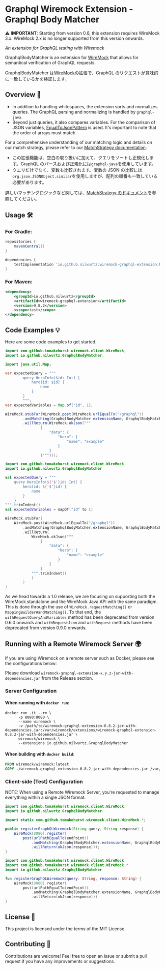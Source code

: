 # Graphql Wiremock Extension - Graphql Body Matcher

⚠️ **IMPORTANT**: Starting from version 0.6, this extension requires WireMock 3.x. WireMock 2.x is no longer supported from this version onwards.

_An extension for GraphQL testing with Wiremock_

GraphqlBodyMatcher is an extension for [WireMock](https://wiremock.org/) that allows for semantical verification of GraphQL requests.

GraphqlBodyMatcher は[WireMock](https://wiremock.org/)の拡張で、GraphQL のリクエストが意味的に一致しているかを検証します。

## Overview 📖

- In addition to handling whitespaces, the extension sorts and normalizes queries. The GraphQL parsing and normalizing is handled by `graphql-java`.
- Beyond just queries, it also compares variables. For the comparison of JSON variables, [EqualToJsonPattern](https://github.com/wiremock/wiremock/blob/3.3.1/src/main/java/com/github/tomakehurst/wiremock/matching/EqualToJsonPattern.java) is used. It's important to note that the order of arrays must match.

For a comprehensive understanding of our matching logic and details on our match strategy, please refer to our [MatchStrategy documentation](./docs/MatchStrategy.md).

- この拡張機能は、空白の取り扱いに加えて、クエリをソートし正規化します。GraphQL のパースおよび正規化には`graphql-java`を使用しています。
- クエリだけでなく、変数も比較されます。変数の JSON の比較には`org.json.JSONObject.similar`を使用しますが、配列の順番も一致している必要があります。

詳しいマッチングロジックなど関しては、[MatchStrategy のドキュメント](./docs/MatchStrategy.md)を参照してください。

## Usage 🛠️

### For Gradle:

```groovy
repositories {
    mavenCentral()
}

dependencies {
    testImplementation 'io.github.nilwurtz:wiremock-graphql-extension:0.8.2'
}
```

### For Maven:

```xml
<dependency>
    <groupId>io.github.nilwurtz</groupId>
    <artifactId>wiremock-graphql-extension</artifactId>
    <version>0.8.2</version>
    <scope>test</scope>
</dependency>
```

## Code Examples 💡

Here are some code examples to get started.

```java Java
import com.github.tomakehurst.wiremock.client.WireMock;
import io.github.nilwurtz.GraphqlBodyMatcher;

import java.util.Map;

var expectedQuery = """
        query HeroInfo($id: Int) {
            hero(id: $id) {
                name
            }
        }
        """;
var expectedVariables = Map.of("id", 1);

WireMock.stubFor(WireMock.post(WireMock.urlEqualTo("/graphql"))
        .andMatching(GraphqlBodyMatcher.extensionName, GraphqlBodyMatcher.parameters(expectedQuery, expectedVariables))
        .willReturn(WireMock.okJson("""
                {
                    "data": {
                        "hero": {
                            "name": "example"
                        }
                    }
                }""")));
```

```kotlin Kotlin
import com.github.tomakehurst.wiremock.client.WireMock
import io.github.nilwurtz.GraphqlBodyMatcher

val expectedQuery = """
    query HeroInfo(${'$'}id: Int) {
        hero(id: ${'$'}id) {
            name
        }
    }
""".trimIndent()
val expectedVariables = mapOf("id" to 1)

WireMock.stubFor(
    WireMock.post(WireMock.urlEqualTo("/graphql"))
        .andMatching(GraphqlBodyMatcher.extensionName, GraphqlBodyMatcher.parameters(expectedQuery, expectedVariables))
        .willReturn(
            WireMock.okJson("""
                {
                    "data": {
                        "hero": {
                            "name": "example"
                        }
                    }
                }
            """.trimIndent()
            )
        )
)
```

As we head towards a 1.0 release, we are focusing on supporting both the WireMock standalone and the WireMock Java API
with the same paradigm. This is done through the use of `WireMock.requestMatching()` or `MappingBuilder#andMatching()`.
To that end, the `withRequestQueryAndVariables` method has been deprecated from version 0.6.0 onwards and
`withRequestJson` and `withRequest` methods have been deprecated from version 0.9.0 onwards.

## Running with a Remote Wiremock Server 🌍

If you are using Wiremock on a remote server such as Docker, please see the configurations below:

Please download `wiremock-graphql-extension-x.y.z-jar-with-dependencies.jar` from the Release section.

### Server Configuration

#### When running with `docker run`:

```
docker run -it --rm \
      -p 8080:8080 \
      --name wiremock \
      -v /path/to/wiremock-graphql-extension-0.8.2-jar-with-dependencies.jar:/var/wiremock/extensions/wiremock-graphql-extension-0.8.2-jar-with-dependencies.jar \
      wiremock/wiremock \
      --extensions io.github.nilwurtz.GraphqlBodyMatcher
```

#### When building with `docker build`:

```dockerfile
FROM wiremock/wiremock:latest
COPY ./wiremock-graphql-extension-0.8.2-jar-with-dependencies.jar /var/wiremock/extensions/wiremock-graphql-extension-0.8.2-jar-with-dependencies.jar
```

### Client-side (Test) Configuration

NOTE: When using a Remote Wiremock Server, you're requested to manage everything within a single JSON format.

```java Java
import com.github.tomakehurst.wiremock.client.WireMock;
import io.github.nilwurtz.GraphqlBodyMatcher;

import static com.github.tomakehurst.wiremock.client.WireMock.*;

public registerGraphQLWiremock(String query, String response) {
    WireMock(8080).register(
        post(urlPathEqualTo(endPoint))
            .andMatching(GraphqlBodyMatcher.extensionName, GraphqlBodyMatcher.parameters(query))
            .willReturn(okJson(response)));
}
```

```kotlin Kotlin
import com.github.tomakehurst.wiremock.client.WireMock
import com.github.tomakehurst.wiremock.client.WireMock.*
import io.github.nilwurtz.GraphqlBodyMatcher

fun registerGraphQLWiremock(query: String, response: String) {
    WireMock(8080).register(
        post(urlPathEqualTo(endPoint))
            .andMatching(GraphqlBodyMatcher.extensionName, GraphqlBodyMatcher.parameters(query))
            .willReturn(okJson(response)))
}
```

## License 📜

This project is licensed under the terms of the MIT License.

## Contributing 🤝

Contributions are welcome! Feel free to open an issue or submit a pull request if you have any improvements or suggestions.
